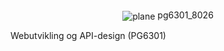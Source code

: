 # 
</p> <p align="center"><img align="center" src="src/public/airplane.ico" alt="plane"/>
 pg6301_8026</p> 
 Webutvikling og API-design (PG6301)
